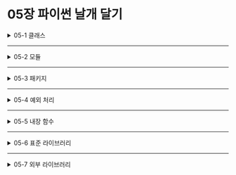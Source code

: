 # 05장 파이썬 날개 달기

<details>
<summary>05-1 클래스</summary>
<div markdown="1">    

### 클래스는 왜 필요한가?
### 클래스와 객체
### 사칙 연산 클래스 만들기
### 생성자
### 클래스의 상속
### 메서드 오버라이딩
### 클래스 변수

</div>
</details>

___

<details>
<summary>05-2 모듈</summary>
<div markdown="1">    

### 모듈 만들기
### 모듈 불러오기
### if__name == "__main__":의 의미
### 클래스나 변수 등을 포함한 모듈
### 다른 파일에서 모듈 불러오기
### 다른 디렉터리에 있는 모듈을 불러오는 방법

</div>
</details>

___

<details>
<summary>05-3 패키지</summary>
<div markdown="1">    

### 패키지 만들기
### 패키지 안의 함수 실행하기
### __init__.py의 용도
### relative 패키지

</div>
</details>

___

<details>
<summary>05-4 예외 처리</summary>
<div markdown="1">    

### 오류는 언제 발생하는가?
### 오류 예외 처리 기법
### 오류 회피하기
### 오류 일부러 발생시키기
### 예외 만들기

</div>
</details>

___

<details>
<summary>05-5 내장 함수</summary>
<div markdown="1">    

### abs
### all
### any
### chr
### dir
### divmod
### enumerate
### eval
### filter
### hex
### id
### input
### int
### isinstance
### len
### list
### map
### max
### min
### oct
### open
### ord
### pow
### range
### round
### sorted
### str
### sum
### tuple
### type
### zip

</div>
</details>

___ 

<details>
<summary>05-6 표준 라이브러리</summary>
<div markdown="1">    

### datetime.date
### time
### math.gcd
### math.lcm
### random
### itertools.zip_longest
### itertools.permutation
### itertools.combination
### functools.reduce
### operator.itemgetter
### shutil
### glob
### pickle
### os
### zipfile
### threading
### tempfile
### traceback
### json
### urllib
### webbrowser

</div>
</details>

___

<details>
<summary>05-7 외부 라이브러리</summary>
<div markdown="1">    

### pip
### Faker
### sympy

</div>
</details>
